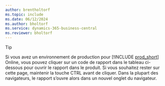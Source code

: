 ```yaml
---
author: brentholtorf
ms.topic: include
ms.date: 06/12/2024
ms.author: bholtorf
ms.service: dynamics-365-business-central
ms.reviewer: bholtorf
---
```


> [!TIP]
> Si vous avez un environnement de production pour [!INCLUDE [prod_short](prod_short.md)] Online, vous pouvez cliquer sur un code de rapport dans le tableau ci-dessous pour ouvrir le rapport dans le produit. Si vous souhaitez rester sur cette page, maintenir la touche CTRL avant de cliquer. Dans la plupart des navigateurs, le rapport s’ouvre alors dans un nouvel onglet du navigateur.